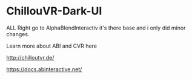 # ChillouVR-Dark-UI

ALL Right go to AlphaBlendInteractiv it's there base and i only did minor changes.

Learn more about ABI and CVR here

http://chilloutvr.de/

https://docs.abinteractive.net/
